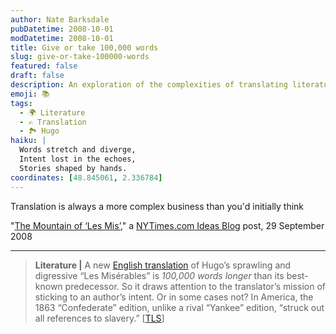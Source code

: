 ```yaml
---
author: Nate Barksdale
pubDatetime: 2008-10-01
modDatetime: 2008-10-01
title: Give or take 100,000 words
slug: give-or-take-100000-words
featured: false
draft: false
description: An exploration of the complexities of translating literature, especially in the case of Hugo’s "Les Misérables."
emoji: 📚
tags:
  - 🌍 Literature
  - ✍️ Translation
  - 🏞️ Hugo
haiku: |
  Words stretch and diverge,  
  Intent lost in the echoes,  
  Stories shaped by hands.
coordinates: [48.845061, 2.336784]
---
```


Translation is always a more complex business than you'd initially think

"[The Mountain of ‘Les Mis’](http://ideas.blogs.nytimes.com/2008/09/29/the-mountain-of-les-mis/)," a [NYTimes.com Ideas Blog](http://ideas.blogs.nytimes.com/2008/09/29/the-mountain-of-les-mis/) post, 29 September 2008

---

> **Literature |** A new [English translation](http://www.randomhouse.com/catalog/display.pperl?isbn=9780679643333) of Hugo’s sprawling and digressive “Les Misérables” is _100,000 words longer_ than its best-known predecessor. So it draws attention to the translator’s mission of sticking to an author’s intent. Or in some cases not? In America, the 1863 “Confederate” edition, unlike a rival “Yankee” edition, “struck out all references to slavery.” [[TLS](http://entertainment.timesonline.co.uk/tol/arts_and_entertainment/the_tls/article4816401.ece)]
